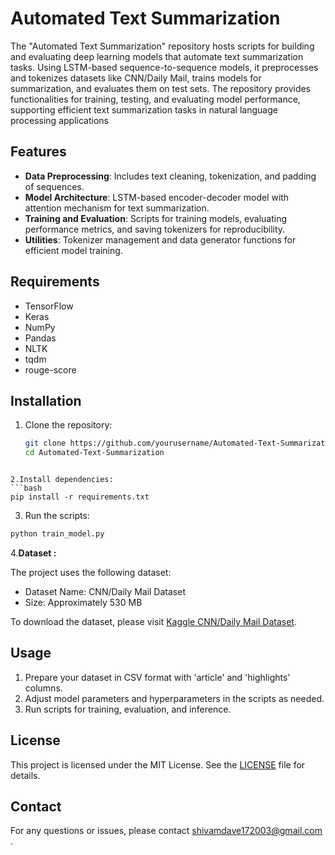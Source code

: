 # Automated Text Summarization


The "Automated Text Summarization" repository hosts scripts for building and evaluating deep learning models that automate text summarization tasks. Using LSTM-based sequence-to-sequence models, it preprocesses and tokenizes datasets like CNN/Daily Mail, trains models for summarization, and evaluates them on test sets. The repository provides functionalities for training, testing, and evaluating model performance, supporting efficient text summarization tasks in natural language processing applications

## Features

- **Data Preprocessing**: Includes text cleaning, tokenization, and padding of sequences.
- **Model Architecture**: LSTM-based encoder-decoder model with attention mechanism for text summarization.
- **Training and Evaluation**: Scripts for training models, evaluating performance metrics, and saving tokenizers for reproducibility.
- **Utilities**: Tokenizer management and data generator functions for efficient model training.

## Requirements

- TensorFlow
- Keras
- NumPy
- Pandas
- NLTK
- tqdm
- rouge-score

## Installation

1. Clone the repository:
   ```bash
   git clone https://github.com/yourusername/Automated-Text-Summarization.git
   cd Automated-Text-Summarization
  ```

2.Install dependencies:
  ```bash
  pip install -r requirements.txt
   ```
3. Run the scripts:
  ```bash
  python train_model.py
  ```
4.**Dataset :**

The project uses the following dataset:

- Dataset Name: CNN/Daily Mail Dataset
- Size: Approximately 530 MB

To download the dataset, please visit [Kaggle CNN/Daily Mail Dataset](https://www.kaggle.com/datasets/gowrishankarp/newspaper-text-summarization-cnn-dailymail).


 ## Usage

1. Prepare your dataset in CSV format with 'article' and 'highlights' columns.
2. Adjust model parameters and hyperparameters in the scripts as needed.
3. Run scripts for training, evaluation, and inference.

## License

This project is licensed under the MIT License. See the [LICENSE](LICENSE) file for details.

## Contact

For any questions or issues, please contact shivamdave172003@gmail.com .
 
   
